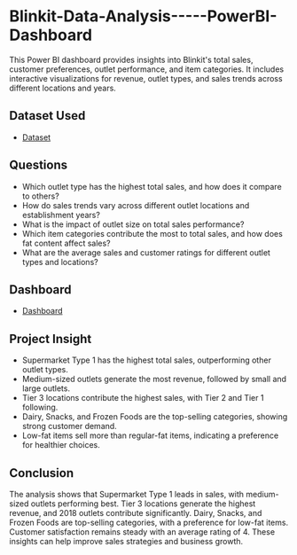 # Blinkit-Data-Analysis-----PowerBI-Dashboard
This Power BI dashboard provides insights into Blinkit's total sales, customer preferences, outlet performance, and item categories. It includes interactive visualizations for revenue, outlet types, and sales trends across different locations and years. 

## Dataset Used
- <a href = "https://github.com/srinjay98/Blinkit-Data-Analysis-----PowerBI-Dashboard/blob/main/BlinkIT%20Grocery%20Data.xlsx"> Dataset </a>
## Questions
- Which outlet type has the highest total sales, and how does it compare to others?
- How do sales trends vary across different outlet locations and establishment years?
- What is the impact of outlet size on total sales performance?
- Which item categories contribute the most to total sales, and how does fat content affect sales?
- What are the average sales and customer ratings for different outlet types and locations?
 ## Dashboard
 - <a href = "https://github.com/srinjay98/Blinkit-Data-Analysis-----PowerBI-Dashboard/blob/main/Dashboard.pdf"> Dashboard </a>
 ## Project Insight
 - Supermarket Type 1 has the highest total sales, outperforming other outlet types.
 - Medium-sized outlets generate the most revenue, followed by small and large outlets.
 - Tier 3 locations contribute the highest sales, with Tier 2 and Tier 1 following.
 - Dairy, Snacks, and Frozen Foods are the top-selling categories, showing strong customer demand.
 - Low-fat items sell more than regular-fat items, indicating a preference for healthier choices.
 ## Conclusion
  The analysis shows that Supermarket Type 1 leads in sales, with medium-sized outlets performing best. Tier 3 locations generate the highest revenue, and 2018 
  outlets contribute significantly. Dairy, Snacks, and Frozen Foods are top-selling categories, with a preference for low-fat items. Customer satisfaction remains 
  steady with an average rating of 4. These insights can help improve sales strategies and business growth.
 







